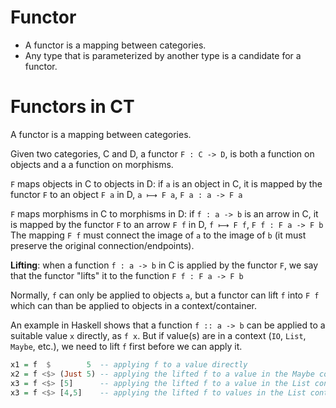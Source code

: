 # Functor

- A functor is a mapping between categories.
- Any type that is parameterized by another type is a candidate for a functor. 

# Functors in CT

A functor is a mapping between categories.

Given two categories, C and D, a functor `F : C -> D`, 
is both a function on objects and a a function on morphisms.

`F` maps objects in C to objects in D: 
if `a` is an object in C, 
it is mapped by the functor `F` 
to an object `F a` in D, `a ⟼ F a`, 
`F a : a -> F a`

`F` maps morphisms in C to morphisms in D: 
if `f : a -> b` is an arrow in C, 
it is mapped by the functor `F` 
to an arrow `F f` in D, `f ⟼ F f`, 
`F f : F a -> F b`
The mapping `F f` must connect 
the image of `a` to the image of `b` 
(it must preserve the original connection/endpoints).

**Lifting**: when a function `f : a -> b` in C 
is applied by the functor `F`, 
we say that the functor "lifts" it to the function 
`F f : F a -> F b`

Normally, `f` can only be applied to objects `a`, 
but a functor can lift `f` into `F f` 
which can than be applied 
to objects in a context/container.

An example in Haskell shows that a function `f :: a -> b` can be applied to a suitable value `x` directly, as `f x`. But if value(s) are in a context (`IO`, `List`, `Maybe`, etc.), we need to lift `f` first before we can apply it.

```hs
x1 = f  $        5  -- applying f to a value directly
x2 = f <$> (Just 5) -- applying the lifted f to a value in the Maybe context
x3 = f <$> [5]      -- applying the lifted f to a value in the List context
x3 = f <$> [4,5]    -- applying the lifted f to values in the List context
```
